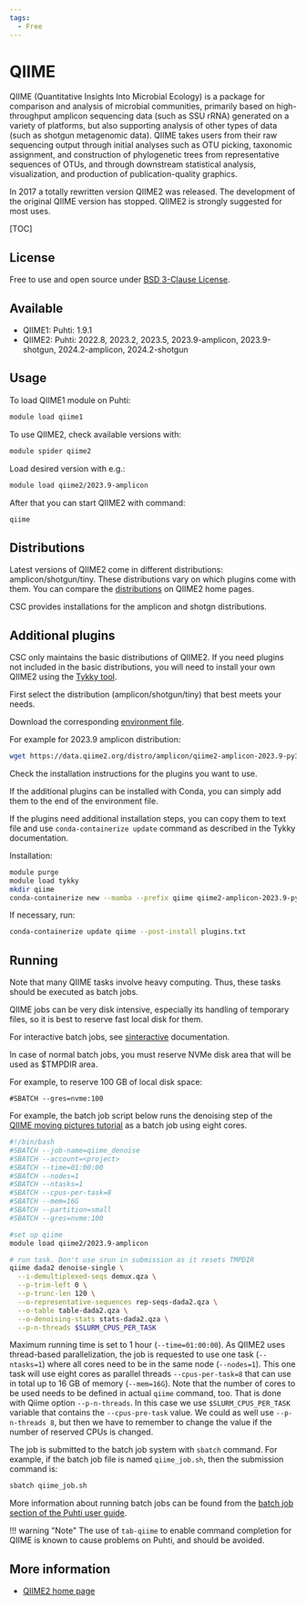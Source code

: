 ```yaml
---
tags:
  - Free
---
```


# QIIME

QIIME (Quantitative Insights Into Microbial Ecology) is a package for comparison and analysis of microbial communities, 
primarily based on high-throughput amplicon sequencing data (such as SSU rRNA) generated on a variety of platforms, 
but also supporting analysis of other types of data (such as shotgun metagenomic data). QIIME takes users from their 
raw sequencing output through initial analyses such as OTU picking, taxonomic assignment, and construction of 
phylogenetic trees from representative sequences of OTUs, and through downstream statistical analysis, visualization, 
and production of publication-quality graphics.

In 2017 a totally rewritten version QIIME2 was released. The development of the original QIIME version has stopped. QIIME2 is strongly suggested for most uses. 

[TOC]

## License

Free to use and open source under [BSD 3-Clause License](https://github.com/qiime2/qiime2/blob/master/LICENSE).

## Available

- QIIME1: Puhti: 1.9.1
- QIIME2: Puhti: 2022.8, 2023.2, 2023.5, 2023.9-amplicon, 2023.9-shotgun, 2024.2-amplicon, 2024.2-shotgun 

## Usage

To load QIIME1 module on Puhti:

```bash
module load qiime1
```

To use QIIME2, check available versions with:

```bash
module spider qiime2
```

Load desired version with e.g.:

```bash
module load qiime2/2023.9-amplicon
```

After that you can start QIIME2 with command:

```bash
qiime
```

## Distributions

Latest versions of QIIME2 come in different distributions: amplicon/shotgun/tiny.
These distributions vary on which plugins come with them. You can compare the
[distributions](https://docs.qiime2.org/2023.9/install/#distributions) on QIIME2
home pages.

CSC provides installations for the amplicon and shotgn distributions.

## Additional plugins

CSC only maintains the basic distributions of QIIME2. If you need plugins not included in the basic distributions, you will need to install your own QIIME2 using the [Tykky tool](../computing/containers/tykky.md).

First select the distribution (amplicon/shotgun/tiny) that best meets your needs.

Download the corresponding [environment file](https://docs.qiime2.org/2023.9/install/native/).

For example for 2023.9 amplicon distribution:

```bash
wget https://data.qiime2.org/distro/amplicon/qiime2-amplicon-2023.9-py38-linux-conda.yml
```

Check the installation instructions for the plugins you want to use. 

If the additional plugins can be installed with Conda, you can simply add them to the end of the
environment file.

If the plugins need additional installation steps, you can copy them to text file and use
`conda-containerize update` command as described in the Tykky documentation.

Installation:

```bash
module purge
module load tykky
mkdir qiime
conda-containerize new --mamba --prefix qiime qiime2-amplicon-2023.9-py38-linux-conda.yml
```

If necessary, run: 

```bash
conda-containerize update qiime --post-install plugins.txt
```

## Running

Note that many QIIME tasks involve heavy computing. Thus, these tasks should be executed as
batch jobs. 

QIIME jobs can be very disk intensive, especially its handling of temporary files, so it is best to
reserve fast local disk for them.

For interactive batch jobs, see [sinteractive](../computing/running/interactive-usage.md) documentation. 

In case of normal batch jobs, you must reserve NVMe disk area that will be used as $TMPDIR area.

For example, to reserve 100 GB of local disk space:

```text
#SBATCH --gres=nvme:100
```

For example, the batch job script below runs the denoising step of the
[QIIME moving pictures tutorial](https://docs.qiime2.org/2019.7/tutorials/moving-pictures/#option-1-dada2 )
as a batch job using eight cores.

```bash
#!/bin/bash
#SBATCH --job-name=qiime_denoise
#SBATCH --account=<project> 
#SBATCH --time=01:00:00
#SBATCH --nodes=1
#SBATCH --ntasks=1
#SBATCH --cpus-per-task=8
#SBATCH --mem=16G
#SBATCH --partition=small
#SBATCH --gres=nvme:100

#set up qiime
module load qiime2/2023.9-amplicon

# run task. Don't use srun in submission as it resets TMPDIR
qiime dada2 denoise-single \
  --i-demultiplexed-seqs demux.qza \
  --p-trim-left 0 \
  --p-trunc-len 120 \
  --o-representative-sequences rep-seqs-dada2.qza \
  --o-table table-dada2.qza \
  --o-denoising-stats stats-dada2.qza \
  --p-n-threads $SLURM_CPUS_PER_TASK
``` 

Maximum running time is set to 1 hour (`--time=01:00:00`). As QIIME2 uses thread-based
parallelization, the job is requested to use one task (`--ntasks=1`) where all cores need to be in
the same node (`--nodes=1`). This one task will use eight cores as parallel threads
`--cpus-per-task=8` that can use in total up to 16 GB of memory (`--mem=16G`). Note that the
number of cores to be used needs to be defined in actual `qiime` command, too. That is done with
Qiime option `--p-n-threads`. In this case we use `$SLURM_CPUS_PER_TASK` variable that contains the
`--cpus-pre-task` value. We could as well use `--p-n-threads 8`, but then we have to remember
to change the value if the number of reserved CPUs is changed.

The job is submitted to the batch job system with `sbatch` command. For example, if the batch job file is named `qiime_job.sh`, then the submission command is: 

```bash
sbatch qiime_job.sh 
```
More information about running batch jobs can be found from the [batch job section of the Puhti user guide](../computing/running/getting-started.md).

!!! warning "Note"
    The use of `tab-qiime` to enable command completion for QIIME is known to cause problems on Puhti, and should be avoided.

## More information

* [QIIME2 home page](https://qiime2.org/)
